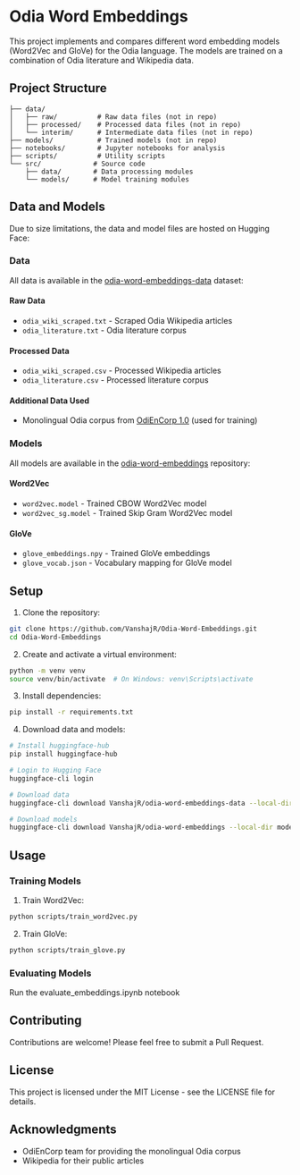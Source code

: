 # Odia Word Embeddings

This project implements and compares different word embedding models (Word2Vec and GloVe) for the Odia language. The models are trained on a combination of Odia literature and Wikipedia data.

## Project Structure

```
├── data/
│   ├── raw/          # Raw data files (not in repo)
│   ├── processed/    # Processed data files (not in repo)
│   └── interim/      # Intermediate data files (not in repo)
├── models/           # Trained models (not in repo)
├── notebooks/        # Jupyter notebooks for analysis
├── scripts/          # Utility scripts
└── src/             # Source code
    ├── data/        # Data processing modules
    └── models/      # Model training modules
```

## Data and Models

Due to size limitations, the data and model files are hosted on Hugging Face:

### Data
All data is available in the [odia-word-embeddings-data](https://huggingface.co/datasets/VanshajR/odia-word-embeddings-data) dataset:

#### Raw Data
- `odia_wiki_scraped.txt` - Scraped Odia Wikipedia articles
- `odia_literature.txt` - Odia literature corpus

#### Processed Data
- `odia_wiki_scraped.csv` - Processed Wikipedia articles
- `odia_literature.csv` - Processed literature corpus

#### Additional Data Used
- Monolingual Odia corpus from [OdiEnCorp 1.0](https://github.com/odiencorp/OdiEnCorp) (used for training)

### Models
All models are available in the [odia-word-embeddings](https://huggingface.co/VanshajR/odia-word-embeddings) repository:

#### Word2Vec
- `word2vec.model` - Trained CBOW Word2Vec model
- `word2vec_sg.model` - Trained Skip Gram Word2Vec model

#### GloVe
- `glove_embeddings.npy` - Trained GloVe embeddings
- `glove_vocab.json` - Vocabulary mapping for GloVe model

## Setup

1. Clone the repository:
```bash
git clone https://github.com/VanshajR/Odia-Word-Embeddings.git
cd Odia-Word-Embeddings
```

2. Create and activate a virtual environment:
```bash
python -m venv venv
source venv/bin/activate  # On Windows: venv\Scripts\activate
```

3. Install dependencies:
```bash
pip install -r requirements.txt
```

4. Download data and models:
```bash
# Install huggingface-hub
pip install huggingface-hub

# Login to Hugging Face
huggingface-cli login

# Download data
huggingface-cli download VanshajR/odia-word-embeddings-data --local-dir data/

# Download models
huggingface-cli download VanshajR/odia-word-embeddings --local-dir models/
```

## Usage

### Training Models

1. Train Word2Vec:
```bash
python scripts/train_word2vec.py
```

2. Train GloVe:
```bash
python scripts/train_glove.py
```

### Evaluating Models

Run the evaluate_embeddings.ipynb notebook


## Contributing

Contributions are welcome! Please feel free to submit a Pull Request.

## License

This project is licensed under the MIT License - see the LICENSE file for details.

## Acknowledgments

- OdiEnCorp team for providing the monolingual Odia corpus
- Wikipedia for their public articles